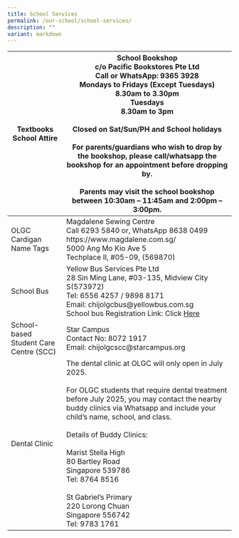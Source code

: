 ```yaml
---
title: School Services
permalink: /our-school/school-services/
description: ""
variant: markdown
---
```

<table><thead>
  <tr>
    <th>Textbooks<br>School Attire</th>
    <th>School Bookshop<br>c/o Pacific Bookstores Pte Ltd<br>Call or WhatsApp: 9365 3928<br>Mondays to Fridays (Except Tuesdays)<br>8.30am to 3.30pm<br>Tuesdays<br>8.30am to 3pm<br><br>Closed on Sat/Sun/PH and School holidays<br><br>For parents/guardians who wish to drop by the bookshop, please call/whatsapp the bookshop for an appointment before dropping by.<br><br>Parents may visit the school bookshop between 10:30am – 11:45am and 2:00pm – 3:00pm.</th>
  </tr></thead>
<tbody>
  <tr>
    <td>OLGC Cardigan<br>Name Tags</td>
    <td>Magdalene Sewing Centre<br>Call 6293 5840 or, WhatsApp 8638 0499<br>https://www.magdalene.com.sg/<br>5000 Ang Mo Kio Ave 5<br>Techplace II, #05-09, (569870)</td>
  </tr>
  <tr>
    <td>School Bus</td>
    <td>Yellow Bus Services Pte Ltd<br>28 Sin Ming Lane, #03-135, Midview City S(573972)<br>Tel: 6556 4257 / 9898 8171<br>Email: chijolgcbus@yellowbus.com.sg<br>School bus Registration Link: Click <a rel="noopener noreferrer" target="_blank" href="https://yellowbus.adaptivebizapp.com/REGISTRATION/CREATEBYSCHOOL?IDE=cjXlSbTPCUIoYqCDs/4NkyXCpKggXBdeSVpSCKSuNMD0xZ8RybQMU7M4VwJuHdke+nVdsP7QxS3LvC/XSvgnqBV1BX9vNBADfFRxW86nI9Q=">Here</a></td>
  </tr>
  <tr>
    <td>School-based Student Care Centre (SCC)</td>
    <td>Star Campus<br>Contact No: 8072 1917<br>Email: chijolgcscc@starcampus.org</td>
  </tr>
  <tr>
    <td>Dental Clinic</td>
    <td>The dental clinic at OLGC will only open in July 2025.<br><br>For OLGC students that require dental treatment before July 2025, you may contact the nearby buddy clinics via Whatsapp and include your child’s name, school, and class.<br><br>Details of Buddy Clinics:<br><br>Marist Stella High<br>80 Bartley Road<br>Singapore 539786<br>Tel: 8764 8516<br><br>St Gabriel’s Primary<br>220 Lorong Chuan<br>Singapore 556742<br>Tel: 9783 1761</td>
  </tr>
</tbody></table>